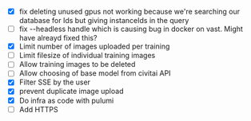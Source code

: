 -   [x] fix deleting unused gpus not working because we're searching our database for Ids but giving instanceIds in the query
-   [ ] fix --headless handle which is causing bug in docker on vast. Might have alreayd fixed this?
-   [x] Limit number of images uploaded per training
-   [ ] Limit filesize of individual training images
-   [ ] Allow training images to be deleted
-   [ ] Allow choosing of base model from civitai API
-   [x] Filter SSE by the user
-   [x] prevent duplicate image upload
-   [x] Do infra as code with pulumi
-   [ ] Add HTTPS
